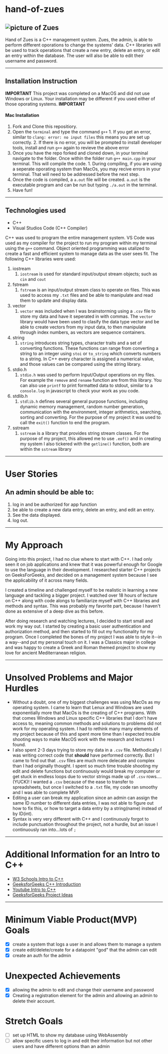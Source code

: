 # hand-of-zues

![picture of Zues](https://i.pinimg.com/originals/a0/9b/f2/a09bf213e173fd54848d3e17ecd127a2.jpg)
---
Hand of Zues is a C++ management system. Zues, the admin, is able to perform different oporations to change the systems' data. C++ libraries will be used to track operations that create a new entry, delete an entry, or edit an entry within the database. The user will also be able to edit their username and password. 

---
## Installation Instruction

**IMPORTANT** This project was completed on a MacOS and did not use Windows or Linux. Your installation may be different if you used either of those oporating systems. **IMPORTANT**

#### Mac Installation
1. Fork and Clone this repositiory.
2. Open the `terminal` and type the command `g++`
        1. If you get an error, similar to `clang: error: no input files` this means you are set up correctly.
        2. If there is no error, you will be prompted to install developer tools, install and run `g++` again to revieve the above error
3. Once you have the repo forked and cloned down, in your terminal navigate to the folder. Once within the folder run `g++ main.cpp` in your terminal. This will compile the code.
        1. During compiling, if you are using a seperate oporating system than MacOs, you may recive errors in your terminal. That will need to be addressed before the next step.
4. Once the code is compiled, a `a.out` file will be created. `a.out` is the executable program and can be run but typing `./a.out` in the terminal. 
5. Have fun!
___
## Technologies used

* C++
* Visual Studios Code (C++ Compiler)

C++ was used to program the entire management system. VS Code was used as my compiler for the project to run my program within my terminal using the `g++` command. Object oriented programming was utalized to create a fast and efficient system to manage data as the user sees fit. The following C++ libraries were used:
1. iostream
    1. `iostream` is used for standard input/output stream objects; such as `cin` and `cout`
2. fstream
    1. `fstream` is an input/output stream class to operate on files. This was used to access my `.txt` files and be able to manipulate and read them to update and display data.
3. vector
    1. `vector` was included when I was brainstorming using a `.csv` file to store my data and have it seperated in with commas. The `vector` library would have been used to clasify the data type vector and be able to create vectors from my input data, to then manipulate through index numbers, as vectors are sequence containers.
4. string
    1. `string` introduces string types, character traits and a set of converting functions. These functions can range from converting a string to an integer using `stoi` or `to_string` which converts numbers to a string. In C++ every character is assigned a numerical value, and those values can be compared using the string library.
5. stdio.h
    1. `stdio.h` was used to perform Input/Output operations on my files. For example the `remove` and `rename` function are from this library. You can also use `printf` to print formatted data to stdout, similar to a `console.log` in javascript to check your work as you code.
6. stdlib.h
    1. `stdlib.h` defines several general purpose functions, including dynamic memory management, random number generation, communication with the environment, integer arithmetics, searching, sorting and converting. For the purpose of my project it was used to call the `exit()` function to end the program.
7. sstream
    1. `sstream` is a library that provides string stream classes. For the purpose of my project, this allowed me to use `.eof()` and in creating my system I also tickered with the `getline()` function, both are within the `sstream` library

---
# User Stories

## An admin should be able to:
1. log in and be authorized for app function
2. be able to create a new data entry, delete an entry, and edit an entry.
3. See the data displayed.
4. log out.

---
# My Approach

Going into this project, I had no clue where to start with C++. I had only seen it on job applications and knew that it was powerful enough for Google to use the language in their development. I researched starter C++ projects on GeeksForGeeks, and decided on a management system because I see the applicability of it across many fields.

I created a timeline and challenged myself to be realistic in learning a new language and tackling a bigger project. I watched over 18 hours of lecture on C++ along with code alongs to familiarize myself with C++ libraries and methods and syntax. This was probably my favorite part, because I haven't done as extensive of a deep dive as this before. 

After doing research and watching lectures, I decided to start small and work my way out. I started by creating a basic user authentication and authorization method, and then started to fill out my functionality for my program. Once I completed the bones of my project I was able to style it--in a way--and put my personal touch on it. I was a Classics major in college and was happy to create a Greek and Roman themed project to show my love for ancient Mediterranean religion.
___
# Unsolved Problems and Major Hurdles

* Without a doubt, one of my biggest challenges was using MacOs as my operating system. I came to learn that Lenux and Windows are used exponentially more that MacOs is the creating of C++ programs. With that comes Windows and Linux specific C++ libraries that I don't have access to, meaning common methods and solutions to problems did not work for my operating system. I had to rethink many many elements of my project because of this and spent more time than I expected trouble shooting ways to make MacOS work with the research and lectures I found.
* I also spent 2-3 days trying to store my data in a `.csv` file. Methodically I was writing correct code that **should** have performed correctly. But I came to find out that `.csv` files are much more delecate and complex than I had originally thought. I spent so much time trouble shooting my edit and delete functions but continuously would break my computer or get stuck in endless loops due to vector strings made up of `.csv` rows....(YUCK)! I wanted a `.csv` because of the ease to transfer to spreadsheets, but once I switched to a `.txt` file, my code ran smoothy and I was able to complete MVP.
* Editing a user can break my application since an admin can assign the same ID number to different data entries, I was not able to figure out how to fix this, or how to target a data entry by a string(name) instead of by ID(int).
* Syntax is very very different with C++ and I continuously forgot to include punctuation throughout the project, not a hurdle, but an issue I continuously ran into...lots of `;`


---
# Additional Information for an Intro to C++ 
* [W3 Schools Intro to C++](https://www.w3schools.com/cpp/cpp_intro.asp)
* [GeeksforGeeks C++ Introduction](https://www.geeksforgeeks.org/c-plus-plus/)
* [Youtube Intro to C++](https://www.youtube.com/watch?v=OTroAxvRNbw&t=1s)
* [GeeksforGeeks Project Ideas](https://www.geeksforgeeks.org/top-7-cpp-project-ideas-for-beginners/)

---
# Minimum Viable Product(MVP) Goals

- [X] create a system that logs a user in and allows them to manage a system
- [X] create edit/delete/create for a datapoint "god" that the admin can edit
- [X] create an auth for the admin

# Unexpected Achievements

- [X] allowing the admin to edit and change their username and password
- [X] Creating a registration element for the admin and allowing an admin to delete their account.

# Stretch Goals

- [ ] set up HTML to show my database using WebAssembly
- [ ] allow specific users to log in and edit their information but not other users and have different options than an admin
